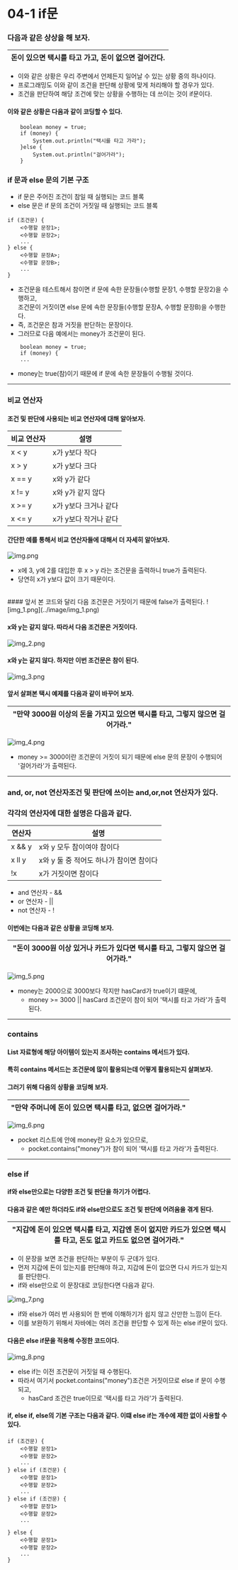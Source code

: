 # 04-1 if문

### 다음과 같은 상상을 해 보자.
|돈이 있으면 택시를 타고 가고, 돈이 없으면 걸어간다.|
|--|
* 이와 같은 상황은 우리 주변에서 언제든지 일어날 수 있는 상황 중의 하나이다.
* 프로그래밍도 이와 같이 조건을 판단해 상황에 맞게 처리해야 할 경우가 있다.
* 조건을 판단하여 해당 조건에 맞는 상황을 수행하는 데 쓰이는 것이 if문이다.

#### 이와 같은 상황은 다음과 같이 코딩할 수 있다.
```
    boolean money = true;
    if (money) {
        System.out.println("택시를 타고 가라");
    }else {
        System.out.println("걸어가라");
    }        
```

### if 문과 else 문의 기본 구조
* if 문은 주어진 조건이 참일 때 실행되는 코드 블록
* else 문은 if 문의 조건이 거짓일 때 실행되는 코드 블록

```
if (조건문) {
    <수행할 문장1>;
    <수행할 문장2>;
    ...
} else {
    <수행할 문장A>;
    <수행할 문장B>;
    ...
}    
```
* 조건문을 테스트해서 참이면 if 문에 속한 문장들(수행할 문장1, 수행할 문장2)을 수행하고,<br>
조건문이 거짓이면 else 문에 속한 문장들(수행할 문장A, 수행할 문장B)을 수행한다.
* 즉, 조건문은 참과 거짓을 판단하는 문장이다.
* 그러므로 다음 예에서는 money가 조건문이 된다.

```
    boolean money = true;
    if (money) {
    ...
```
* money는 true(참)이기 때문에 if 문에 속한 문장들이 수행될 것이다.

---

### 비교 연산자
#### 조건 및 판단에 사용되는 비교 연산자에 대해 알아보자.
| 비교 연산자 | 설명        |
|---|-----------|
|x < y | x가 y보다 작다 |
|x > y | x가 y보다 크다 | 
|x == y | x와 y가 같다 |
|x != y | x와 y가 같지 않다 |
|x >= y | x가 y보다 크거나 같다 |
|x <= y | x가 y보다 작거나 같다 |

#### 간단한 예를 통해서 비교 연산자들에 대해서 더 자세히 알아보자.
![img.png](../image/img.png)
* x에 3, y에 2를 대입한 후 x > y 라는 조건문을 출력하니 true가 출력된다.
* 당연히 x가 y보다 값이 크기 때문이다.<br>
<br>
#### 앞서 본 코드와 달리 다음 조건문은 거짓이기 때문에 false가 출력된다.
![img_1.png](../image/img_1.png)

#### x와 y는 같지 않다. 따라서 다음 조건문은 거짓이다.
![img_2.png](../image/img_2.png)

#### x와 y는 같지 않다. 하지만 이번 조건문은 참이 된다.
![img_3.png](../image/img_3.png)

#### 앞서 살펴본 택시 예제를 다음과 같이 바꾸어 보자.
| "만약 3000원 이상의 돈을 가지고 있으면 택시를 타고, 그렇지 않으면 걸어가라."|
|---|
![img_4.png](../image/img_4.png)
* money >= 3000이란 조건문이 거짓이 되기 때문에 else 문의 문장이 수행되어 '걸어가라'가 출력된다.

---

### and, or, not 연산자조건 및 판단에 쓰이는 and,or,not 연산자가 있다.
### 각각의 연산자에 대한 설명은 다음과 같다.

| 연산자    | 설명                       |
|--------|--------------------------|
| x && y | x와 y 모두 참이여야 참이다         |
| x ll y | x와 y 둘 중 적어도 하나가 참이면 참이다 |
| !x | x가 거짓이면 참이다              | 

* and 연산자 - &&
* or 연산자 - ||
* not 연산자 - !

#### 이번에는 다음과 같은 상황을 코딩해 보자.
| "돈이 3000원 이상 있거나 카드가 있다면 택시를 타고, 그렇지 않으면 걸어가라." |
|---|
![img_5.png](../image/img_5.png)
* money는 2000으로 3000보다 작지만 hasCard가 true이기 떄문에,
  - money >= 3000 || hasCard 조건문이 참이 되어 '택시를 타고 가라'가 출력된다.

---

### contains
#### List 자료형에 해당 아이템이 있는지 조사하는 contains 메서드가 있다.
#### 특히 contains 메서드는 조건문에 많이 활용되는데 어떻게 활용되는지 살펴보자.
#### 그러기 위해 다음의 상황을 코딩해 보자.
|"만약 주머니에 돈이 있으면 택시를 타고, 없으면 걸어가라."|
|---|
![img_6.png](../image/img_6.png)
* pocket 리스트에 안에 money란 요소가 있으므로,
  - pocket.contains("money")가 참이 되어 '택시를 타고 가라'가 출력된다.

---
### else if
#### if와 else만으로는 다양한 조건 및 판단을 하기가 어렵다.
#### 다음과 같은 예만 하더라도 if와 else만으로도 조건 및 판단에 어려움을 겪게 된다.
| "지갑에 돈이 있으면 택시를 타고, 지갑엔 돈이 없지만 카드가 있으면 택시를 타고, 돈도 없고 카드도 없으면 걸어가라." |
|---------------------------------------------------------------------|
* 이 문장을 보면 조건을 판단하는 부분이 두 군데가 있다.
* 먼저 지갑에 돈이 있는지를 판단해야 하고, 지갑에 돈이 없으면 다시 카드가 있는지를 판단한다.
* if와 else만으로 이 문장대로 코딩한다면 다음과 같다.

![img_7.png](../image/img_7.png)
* if와 else가 여러 번 사용되어 한 번에 이해하기가 쉽지 않고 산만한 느낌이 든다.
* 이를 보완하기 위해서 자바에는 여러 조건을 판단할 수 있게 하는 else if문이 있다.

#### 다음은 else if문을 적용해 수정한 코드이다.
![img_8.png](../image/img_8.png)

* else if는 이전 조건문이 거짓일 때 수행된다.
* 따라서 여기서 pocket.contains("money")조건은 거짓이므로 else if 문이 수행되고,
  - hasCard 조건은 true이므로 '택시를 타고 가라'가 출력된다.

#### if, else if, else의 기본 구조는 다음과 같다. 이떄 else if는 개수에 제한 없이 사용할 수 있다.
```
if (조건문) {
    <수행할 문장1>
    <수행할 문장2>
    ...
} else if (조건문) {
    <수행할 문장1>
    <수행할 문장2>
    ...
} else if (조건문) {
    <수행할 문장1>
    <수행할 문장2>
    ...
    
} else {
    <수행할 문장1>
    <수행할 문장2>
    ...
}        
        
```





